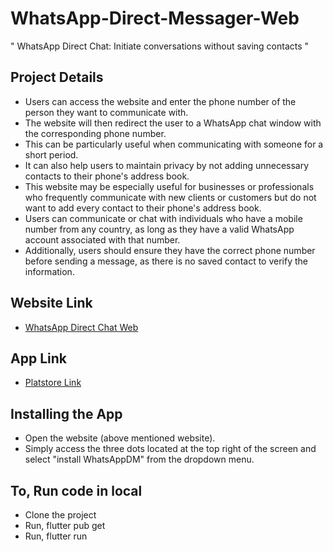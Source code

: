 # WhatsApp-Direct-Messager-Web


" WhatsApp Direct Chat: Initiate conversations without saving contacts "


## Project Details

- Users can access the website and enter the phone number of the person they want to communicate with.
- The website will then redirect the user to a WhatsApp chat window with the corresponding phone number.
- This can be particularly useful when communicating with someone for a short period.
- It can also help users to maintain privacy by not adding unnecessary contacts to their phone's address book.
- This website may be especially useful for businesses or professionals who frequently communicate with new clients or customers but do not want to add every contact to their phone's address book.
- Users can communicate or chat with individuals who have a mobile number from any country, as long as they have a valid WhatsApp account associated with that number.
- Additionally, users should ensure they have the correct phone number before sending a message, as there is no saved contact to verify the information.

## Website Link
- [WhatsApp Direct Chat Web](https://whatsappdirectme.web.app)

## App Link
- [Platstore Link](https://play.google.com/store/apps/details?id=com.wameapp.whatsappdmandroidapp)

## Installing the App
- Open the website (above mentioned website).
- Simply access the three dots located at the top right of the screen and select "install WhatsAppDM" from the dropdown menu.


## To, Run code in local
- Clone the project
- Run, flutter pub get
- Run, flutter run
